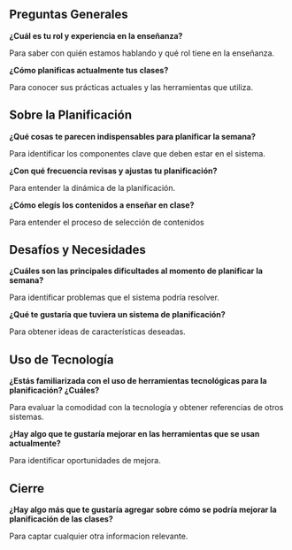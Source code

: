 ## Preguntas Generales

**¿Cuál es tu rol y experiencia en la enseñanza?**

Para saber con quién estamos hablando y qué rol tiene en la enseñanza.

**¿Cómo planificas actualmente tus clases?**

Para conocer sus prácticas actuales y las herramientas que utiliza.

## Sobre la Planificación

**¿Qué cosas te parecen indispensables para planificar la semana?**

Para identificar los componentes clave que deben estar en el sistema.

**¿Con qué frecuencia revisas y ajustas tu planificación?**

Para entender la dinámica de la planificación.

**¿Cómo elegís los contenidos a enseñar en clase?**

Para entender el proceso de selección de contenidos

## Desafíos y Necesidades

**¿Cuáles son las principales dificultades al momento de planificar la semana?**

Para identificar problemas que el sistema podría resolver.

**¿Qué te gustaría que tuviera un sistema de planificación?**

Para obtener ideas de características deseadas.

## Uso de Tecnología

**¿Estás familiarizada con el uso de herramientas tecnológicas para la planificación? ¿Cuáles?**

Para evaluar la comodidad con la tecnología y obtener referencias de otros sistemas.

**¿Hay algo que te gustaría mejorar en las herramientas que se usan actualmente?**

Para identificar oportunidades de mejora.

## Cierre

**¿Hay algo más que te gustaría agregar sobre cómo se podría mejorar la planificación de las clases?**

Para captar cualquier otra informacion relevante.

